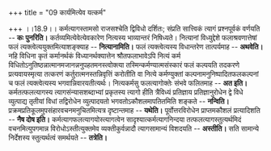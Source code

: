 +++
title = "09 कार्यमित्येव यत्कर्म"

+++
।।18.9।। कर्मत्यागस्तामसो राजसश्चेति द्विविधो दर्शितः; संप्रति सात्त्विकं
त्यागं प्रश्नपूर्वकं वर्णयति -- **कः** **पुनरिति।**
कर्तव्यमित्येवेत्येवकारेण नित्यस्य भाव्यान्तरं निषिध्यते। नित्यानां
विध्युद्देशे फलाश्रवणात्तेषां फलं त्यक्त्वेत्ययुक्तमित्याशङ्क्याह --
**नित्यानामिति।** फलं त्यक्त्वेत्यस्य विधान्तरेण तात्पर्यमाह --
**अथवेति।** नहि विधिना कृतं कर्मानर्थकं विध्यानर्थक्यात्तेन
श्रौतफलाभावेऽपि नित्यं कर्म
विधितोऽनुतिष्ठन्नात्मानमजानन्ननुपहतमनस्त्वोक्त्या
तस्मिन्कर्मण्यात्मसंस्कारं फलं कल्पयति तदकरणे प्रत्यवायस्मृत्या तत्करणं
कर्तुरात्मनस्तन्निवृत्तिं करोतीति वा नित्ये कर्मण्युक्तां
कल्पनामनुनिष्पादितफलकल्पनां च फलं त्यक्त्वेत्यस्य भगवान्निवारयतीत्यर्थः।
नित्यकर्मसु फलत्यागोक्तेः संभवे फलितमाह -- **अत इति।** कर्मतत्फलत्यागस्य
त्यागसंन्यासशब्दाभ्यां प्रकृतस्य त्यागो हीति त्रैविध्यं प्रतिज्ञाय
प्रतिज्ञानुरोधेन द्वे विधे व्युत्पाद्य तृतीयां विधां तद्विरोधेन
व्युत्पादयतो भगवतोऽकौशलमापतितमिति शङ्कते -- **नन्विति।**
प्रक्रमप्रतिकूलमुपसंहारवचनमनुचितमित्यत्र दृष्टान्तमाह -- **यथेति।**
पूर्वोत्तरविरोधेन प्राप्तमकौशलं प्रत्यादिशति -- **नैष दोष इति।**
कर्मत्यागफलत्यागयोस्त्यागत्वेन सादृश्यात्कर्मत्यागनिन्दया
तत्फलत्यागस्तुत्यर्थमिदं वचनमित्युपगमान्न विरोधोऽस्तीत्युक्तमेव
व्यक्तीकुर्वन्नादौ त्यागसामान्यं विशदयति -- **अस्तीति।** सति सामान्ये
निर्देशस्य स्तुत्यर्थत्वं समर्थयते -- **तत्रेति।**
